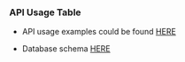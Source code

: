 ### API Usage Table
- API usage examples could be found [HERE](https://documenter.getpostman.com/view/10375645/SzYT62Vn)

- Database schema [HERE](https://dbdesigner.page.link/QY5JNAMRz6ZSFmRR8)
